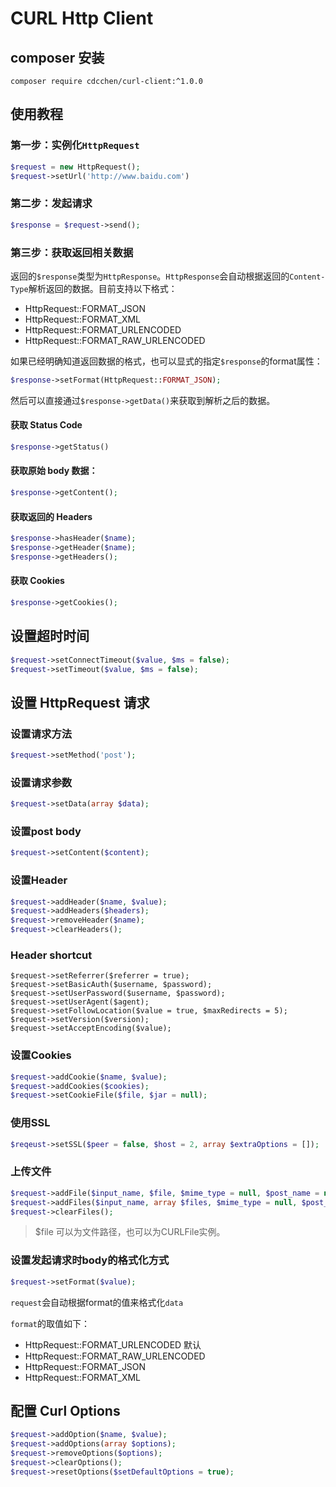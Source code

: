 # CURL Http Client

## composer 安装

```
composer require cdcchen/curl-client:^1.0.0
```

## 使用教程

### 第一步：实例化`HttpRequest`

```php
$request = new HttpRequest();
$request->setUrl('http://www.baidu.com')
```

### 第二步：发起请求

```php
$response = $request->send();
```

### 第三步：获取返回相关数据

返回的`$response`类型为`HttpResponse`。`HttpResponse`会自动根据返回的`Content-Type`解析返回的数据。目前支持以下格式：

- HttpRequest::FORMAT_JSON
- HttpRequest::FORMAT_XML
- HttpRequest::FORMAT_URLENCODED
- HttpRequest::FORMAT_RAW_URLENCODED

如果已经明确知道返回数据的格式，也可以显式的指定`$response`的format属性：

```php
$response->setFormat(HttpRequest::FORMAT_JSON);
```

然后可以直接通过`$response->getData()`来获取到解析之后的数据。

#### 获取 Status Code

```php
$response->getStatus()
```

#### 获取原始 body 数据：

```php
$response->getContent();
```

#### 获取返回的 Headers

```php
$response->hasHeader($name);
$response->getHeader($name);
$response->getHeaders();
```

#### 获取 Cookies

```php
$response->getCookies();
```


## 设置超时时间

```php
$request->setConnectTimeout($value, $ms = false);
$request->setTimeout($value, $ms = false);
```


## 设置 HttpRequest 请求

### 设置请求方法

```php
$request->setMethod('post');
```

### 设置请求参数

```php
$request->setData(array $data);
```

### 设置post body

```php
$request->setContent($content);
```

### 设置Header

```php
$request->addHeader($name, $value);
$request->addHeaders($headers);
$request->removeHeader($name);
$request->clearHeaders();
```

### Header shortcut

```
$request->setReferrer($referrer = true);
$request->setBasicAuth($username, $password);
$request->setUserPassword($username, $password);
$request->setUserAgent($agent);
$request->setFollowLocation($value = true, $maxRedirects = 5);
$request->setVersion($version);
$request->setAcceptEncoding($value);
```

### 设置Cookies

```php
$request->addCookie($name, $value);
$request->addCookies($cookies);
$request->setCookieFile($file, $jar = null);
```

### 使用SSL

```php
$reqeust->setSSL($peer = false, $host = 2, array $extraOptions = []);
```

### 上传文件

```php
$request->addFile($input_name, $file, $mime_type = null, $post_name = null);
$request->addFiles($input_name, array $files, $mime_type = null, $post_name = null);
$request->clearFiles();
```

> $file 可以为文件路径，也可以为CURLFile实例。

### 设置发起请求时body的格式化方式

```php
$request->setFormat($value);
```

`request`会自动根据format的值来格式化`data`

`format`的取值如下：

- HttpRequest::FORMAT_URLENCODED 默认
- HttpRequest::FORMAT_RAW_URLENCODED
- HttpRequest::FORMAT_JSON
- HttpRequest::FORMAT_XML


## 配置 Curl Options

```php
$request->addOption($name, $value);
$request->addOptions(array $options);
$request->removeOptions($options);
$request->clearOptions();
$request->resetOptions($setDefaultOptions = true);
```